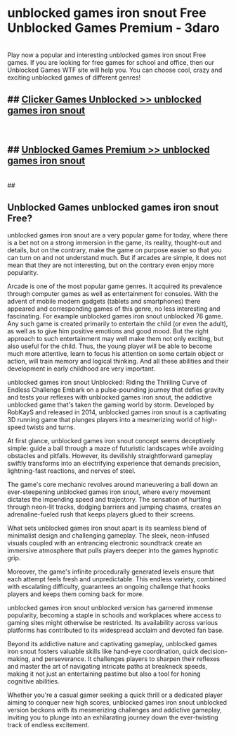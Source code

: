 # unblocked games iron snout Free Unblocked Games Premium - 3daro <br>
<br>
Play now a popular and interesting unblocked games iron snout Free games. If you are looking for free games for school and office, then our Unblocked Games WTF site will help you. You can choose cool, crazy and exciting unblocked games of different genres!


## ##  [Clicker Games Unblocked >> unblocked games iron snout](http://freeplayer.one?title=unblocked_games_iron_snout&ref=M1)
  <br>

##  ## [Unblocked Games Premium >> unblocked games iron snout](http://freeplayer.one?title=unblocked_games_iron_snout&ref=M1)
  <br>
  ##



## Unblocked Games unblocked games iron snout Free?

unblocked games iron snout are a very popular game for today, where there is a bet not on a strong immersion in the game, its reality, thought-out and details, but on the contrary, make the game on purpose easier so that you can turn on and not understand much. But if arcades are simple, it does not mean that they are not interesting, but on the contrary even enjoy more popularity.

Arcade is one of the most popular game genres. It acquired its prevalence through computer games as well as entertainment for consoles. With the advent of mobile modern gadgets (tablets and smartphones) there appeared and corresponding games of this genre, no less interesting and fascinating. For example unblocked games iron snout unblocked 76 game. Any such game is created primarily to entertain the child (or even the adult), as well as to give him positive emotions and good mood. But the right approach to such entertainment may well make them not only exciting, but also useful for the child. Thus, the young player will be able to become much more attentive, learn to focus his attention on some certain object or action, will train memory and logical thinking. And all these abilities and their development in early childhood are very important.

unblocked games iron snout Unblocked: Riding the Thrilling Curve of Endless Challenge
Embark on a pulse-pounding journey that defies gravity and tests your reflexes with unblocked games iron snout, the addictive unblocked game that's taken the gaming world by storm. Developed by RobKayS and released in 2014, unblocked games iron snout is a captivating 3D running game that plunges players into a mesmerizing world of high-speed twists and turns.

At first glance, unblocked games iron snout concept seems deceptively simple: guide a ball through a maze of futuristic landscapes while avoiding obstacles and pitfalls. However, its devilishly straightforward gameplay swiftly transforms into an electrifying experience that demands precision, lightning-fast reactions, and nerves of steel.

The game's core mechanic revolves around maneuvering a ball down an ever-steepening unblocked games iron snout, where every movement dictates the impending speed and trajectory. The sensation of hurtling through neon-lit tracks, dodging barriers and jumping chasms, creates an adrenaline-fueled rush that keeps players glued to their screens.

What sets unblocked games iron snout apart is its seamless blend of minimalist design and challenging gameplay. The sleek, neon-infused visuals coupled with an entrancing electronic soundtrack create an immersive atmosphere that pulls players deeper into the games hypnotic grip.

Moreover, the game's infinite procedurally generated levels ensure that each attempt feels fresh and unpredictable. This endless variety, combined with escalating difficulty, guarantees an ongoing challenge that hooks players and keeps them coming back for more.

unblocked games iron snout unblocked version has garnered immense popularity, becoming a staple in schools and workplaces where access to gaming sites might otherwise be restricted. Its availability across various platforms has contributed to its widespread acclaim and devoted fan base.

Beyond its addictive nature and captivating gameplay, unblocked games iron snout fosters valuable skills like hand-eye coordination, quick decision-making, and perseverance. It challenges players to sharpen their reflexes and master the art of navigating intricate paths at breakneck speeds, making it not just an entertaining pastime but also a tool for honing cognitive abilities.

Whether you're a casual gamer seeking a quick thrill or a dedicated player aiming to conquer new high scores, unblocked games iron snout unblocked version beckons with its mesmerizing challenges and addictive gameplay, inviting you to plunge into an exhilarating journey down the ever-twisting track of endless excitement.